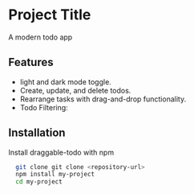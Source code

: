 
# Project Title

 A modern todo app

## Features

- light and dark mode toggle.
- Create, update, and delete todos.
- Rearrange tasks with drag-and-drop functionality.
- Todo Filtering:


## Installation

Install draggable-todo with npm

```bash
  git clone git clone <repository-url>
  npm install my-project
  cd my-project
```
    